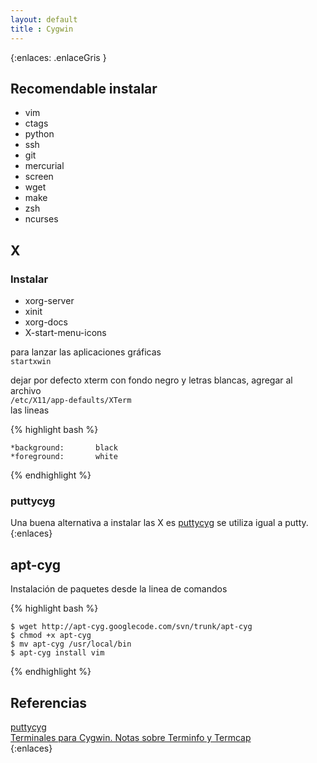 ```yaml
--- 
layout: default
title : Cygwin
---
```

{:enlaces: .enlaceGris }  
## Recomendable instalar 

* vim 
* ctags
* python 
* ssh 
* git 
* mercurial  
* screen  
* wget 
* make 
* zsh 
* ncurses

## X

### Instalar 
* xorg-server   
* xinit  
* xorg-docs   
* X-start-menu-icons  
  
para lanzar las aplicaciones gráficas  
`startxwin`

dejar por defecto xterm con fondo negro y letras blancas, agregar al archivo  
`/etc/X11/app-defaults/XTerm`  
las lineas    

{% highlight bash %}

	*background:       black
	*foreground:       white

{% endhighlight %}

### puttycyg 

Una buena alternativa a instalar las X es [puttycyg](http://code.google.com/p/puttycyg/) se utiliza igual a putty.
{:enlaces}

## apt-cyg 

Instalación de paquetes desde la linea de comandos  

{% highlight bash %}

	$ wget http://apt-cyg.googlecode.com/svn/trunk/apt-cyg
	$ chmod +x apt-cyg 
	$ mv apt-cyg /usr/local/bin 
	$ apt-cyg install vim

{% endhighlight %}

## Referencias 

[puttycyg](http://code.google.com/p/puttycyg/)  
[Terminales para Cygwin. Notas sobre Terminfo y Termcap](http://www.vicente-navarro.com/blog/2007/07/28/terminales-para-cygwin-notas-sobre-terminfo-y-termcap/)  
{:enlaces}
